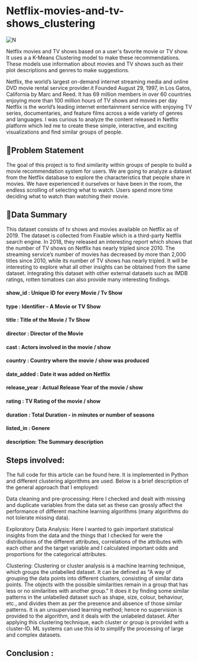 # Netflix-movies-and-tv-shows_clustering

![N](https://user-images.githubusercontent.com/109894515/206646493-0092c3b0-5fa5-4dbd-a295-07a4f9528fb7.jpg)

Netflix movies and TV shows based on a user's favorite movie or TV show. It uses a a K-Means Clustering model to make these recommendations. These models use information about movies and TV shows such as their plot descriptions and genres to make suggestions.


Netflix, the world’s largest on-demand internet streaming media and online DVD movie rental service provider.it Founded August 29, 1997, in Los Gatos, California by Marc and Reed. It has 69 million members in over 60 countries enjoying more than 100 million hours of TV shows and movies per day Netflix is the world’s leading internet entertainment service with enjoying TV series, documentaries, and feature films across a wide variety of genres and languages. I was curious to analyze the content released in Netflix platform which led me to create these simple, interactive, and exciting visualizations and find similar groups of people.

## **📖Problem Statement**
The goal of this project is to find similarity within groups of people to build a movie recommendation system for users. We are going to analyze a dataset from the Netflix database to explore the characteristics that people share in movies. We have experienced it ourselves or have been in the room, the endless scrolling of selecting what to watch. Users spend more time deciding what to watch than watching their movie.

## **📖Data Summary**
This dataset consists of tv shows and movies available on Netflix as of 2019. The dataset is collected from Fixable which is a third-party Netflix search engine. In 2018, they released an interesting report which shows that the number of TV shows on Netflix has nearly tripled since 2010. The streaming service’s number of movies has decreased by more than 2,000 titles since 2010, while its number of TV shows has nearly tripled. It will be interesting to explore what all other insights can be obtained from the same dataset. Integrating this dataset with other external datasets such as IMDB ratings, rotten tomatoes can also provide many interesting findings.

   #### show_id : Unique ID for every Movie / Tv Show
    
  ####   type : Identifier - A Movie or TV Show
    
   #### title : Title of the Movie / Tv Show
    
   #### director : Director of the Movie
    
   #### cast : Actors involved in the movie / show
    
   #### country : Country where the movie / show was produced
    
   #### date_added : Date it was added on Netflix
    
   #### release_year : Actual Release Year of the movie / show
    
  ####  rating : TV Rating of the movie / show
    
  ####  duration : Total Duration - in minutes or number of seasons
    
  ####  listed_in : Genere
    
  ####  description: The Summary description
  
## Steps involved:

The full code for this article can be found here. It is implemented in Python and different clustering algorithms are used. Below is a brief description of the general approach that I employed:

Data cleaning and pre-processing: Here I checked and dealt with missing and duplicate variables from the data set as these can grossly affect the performance of different machine learning algorithms (many algorithms do not tolerate missing data).
    
 Exploratory Data Analysis: Here I wanted to gain important statistical insights from the data and the things that I checked for were the distributions of the different attributes, correlations of the attributes with each other and the target variable and I calculated important odds and proportions for the categorical attributes.
    
Clustering: Clustering or cluster analysis is a machine learning technique, which groups the unlabelled dataset. It can be defined as "A way of grouping the data points into different clusters, consisting of similar data points. The objects with the possible similarities remain in a group that has less or no similarities with another group." It does it by finding some similar patterns in the unlabelled dataset such as shape, size, colour, behaviour, etc., and divides them as per the presence and absence of those similar patterns. It is an unsupervised learning method; hence no supervision is provided to the algorithm, and it deals with the unlabeled dataset. After applying this clustering technique, each cluster or group is provided with a cluster-ID. ML systems can use this id to simplify the processing of large and complex datasets.

## Conclusion :

